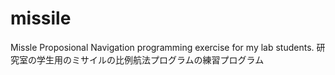 # missile
Missle Proposional Navigation programming exercise for my lab students.
研究室の学生用のミサイルの比例航法プログラムの練習プログラム
